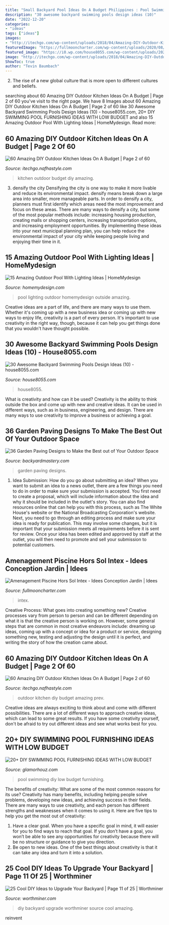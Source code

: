 ```yaml
---
title: "Small Backyard Pool Ideas On A Budget Philippines : Pool Swimming Diy Low Budget Furnishing"
description: "30 awesome backyard swimming pools design ideas (10)"
date: "2022-12-20"
categories:
- "ideas"
tags: ["ideas"]
images:
- "http://itechgo.com/wp-content/uploads/2018/04/Amazing-DIY-Outdoor-Kitchen-Ideas-On-A-Budget-1.jpg"
featuredImage: "https://fullmooncharter.com/wp-content/uploads/2020/08/our-intex-pool-landscape-project-f09f988d-amenagement-piscine-destine-amenagement-piscine-hors-sol-intex-scaled.jpg"
featured_image: "https://i0.wp.com/house8055.com/wp-content/uploads/2020/01/30-Awesome-Backyard-Swimming-Pools-Design-Ideas-10.jpg?fit=1200%2C2134&amp;ssl=1"
image: "http://itechgo.com/wp-content/uploads/2018/04/Amazing-DIY-Outdoor-Kitchen-Ideas-On-A-Budget-50.jpg"
ShowToc: true
author: "Tevin Baumbach"
---
```



2. The rise of a new global culture that is more open to different cultures and beliefs. 

	

		
searching about 60 Amazing DIY Outdoor Kitchen Ideas On A Budget | Page 2 of 60 you've visit to the right page. We have 8 Images about 60 Amazing DIY Outdoor Kitchen Ideas On A Budget | Page 2 of 60 like 30 Awesome Backyard Swimming Pools Design Ideas (10) - house8055.com, 20+ DIY SWIMMING POOL FURNISHING IDEAS WITH LOW BUDGET and also 15 Amazing Outdoor Pool With Lighting Ideas | HomeMydesign. Read more:
		
    
## 60 Amazing DIY Outdoor Kitchen Ideas On A Budget | Page 2 Of 60

<img loading=lazy src="http://itechgo.com/wp-content/uploads/2018/04/Amazing-DIY-Outdoor-Kitchen-Ideas-On-A-Budget-50.jpg" onerror="this.onerror=null;this.src='https://tse4.mm.bing.net/th?id=OIP.qqfG8TiV5zjZzAZwxFqeSQHaFm&amp;pid=15.1';" alt="60 Amazing DIY Outdoor Kitchen Ideas On A Budget | Page 2 of 60">

_Source: itechgo.nafhastyle.com_

>kitchen outdoor budget diy amazing. 

	

3) densify the city
Densifying the city is one way to make it more livable and reduce its environmental impact. densify means break down a large area into smaller, more manageable parts. In order to densify a city, planners must first identify which areas need the most improvement and focus on these areas. There are many ways to densify a city, but some of the most popular methods include: increasing housing production, creating malls or shopping centers, increasing transportation options, and increasing employment opportunities. By implementing these ideas into your next municipal planning plan, you can help reduce the environmental impact of your city while keeping people living and enjoying their time in it.

    
## 15 Amazing Outdoor Pool With Lighting Ideas | HomeMydesign

<img loading=lazy src="http://homemydesign.com/wp-content/uploads/2017/05/beautiful-outdoor-pool-lanterns.jpg" onerror="this.onerror=null;this.src='https://tse4.mm.bing.net/th?id=OIP.boQj4UkmpEj6O2DDTmP4FAHaLS&amp;pid=15.1';" alt="15 Amazing Outdoor Pool With Lighting Ideas | HomeMydesign">

_Source: homemydesign.com_

>pool lighting outdoor homemydesign outside amazing. 

	

Creative ideas are a part of life, and there are many ways to use them. Whether it's coming up with a new business idea or coming up with new ways to enjoy life, creativity is a part of every person. It's important to use creativity in the right way, though, because it can help you get things done that you wouldn't have thought possible.

    
## 30 Awesome Backyard Swimming Pools Design Ideas (10) - House8055.com

<img loading=lazy src="https://i0.wp.com/house8055.com/wp-content/uploads/2020/01/30-Awesome-Backyard-Swimming-Pools-Design-Ideas-10.jpg?fit=1200%2C2134&amp;ssl=1" onerror="this.onerror=null;this.src='https://tse4.mm.bing.net/th?id=OIP.5hRQIKM-3hpevoaYmYorYwHaNK&amp;pid=15.1';" alt="30 Awesome Backyard Swimming Pools Design Ideas (10) - house8055.com">

_Source: house8055.com_

>house8055. 

	

What is creativity and how can it be used?
Creativity is the ability to think outside the box and come up with new and creative ideas. It can be used in different ways, such as in business, engineering, and design. There are many ways to use creativity to improve a business or achieving a goal.

    
## 36 Garden Paving Designs To Make The Best Out Of Your Outdoor Space

<img loading=lazy src="https://backyardmastery.com/wp-content/uploads/2017/05/27-garden-paving-designs.jpg" onerror="this.onerror=null;this.src='https://tse1.mm.bing.net/th?id=OIP.PpQal4WiFZ4TZ5OGmjWghwHaLH&amp;pid=15.1';" alt="36 Garden Paving Designs to Make the Best out of Your Outdoor Space">

_Source: backyardmastery.com_

>garden paving designs. 

	

1. Idea Submission: How do you go about submitting an idea?
When you want to submit an idea to a news outlet, there are a few things you need to do in order to make sure your submission is accepted. 
You first need to create a proposal, which will include information about the idea and why it should be included in the outlet's story. You can also find resources online that can help you with this process, such as The White House's website or the National Broadcasting Corporation's website. 
Next, you need to go through an editing process and make sure your idea is ready for publication. This may involve some changes, but it is important that your submission meets all requirements before it is sent for review. 
Once your idea has been edited and approved by staff at the outlet, you will then need to promote and sell your submission to potential customers.

    
## Amenagement Piscine Hors Sol Intex - Idees Conception Jardin | Idees

<img loading=lazy src="https://fullmooncharter.com/wp-content/uploads/2020/08/our-intex-pool-landscape-project-f09f988d-amenagement-piscine-destine-amenagement-piscine-hors-sol-intex-scaled.jpg" onerror="this.onerror=null;this.src='https://tse3.mm.bing.net/th?id=OIP.69vqX7_VxJ_Sn6I__u5zjwHaJ4&amp;pid=15.1';" alt="Amenagement Piscine Hors Sol Intex - Idees Conception Jardin | Idees">

_Source: fullmooncharter.com_

>intex. 

	

Creative Process: What goes into creating something new?
Creative processes vary from person to person and can be different depending on what it is that the creative person is working on. However, some general steps that are common in most creative endeavors include: dreaming up ideas, coming up with a concept or idea for a product or service, designing something new, testing and adjusting the design until it is perfect, and writing the story of how the creation came about.

    
## 60 Amazing DIY Outdoor Kitchen Ideas On A Budget | Page 2 Of 60

<img loading=lazy src="http://itechgo.com/wp-content/uploads/2018/04/Amazing-DIY-Outdoor-Kitchen-Ideas-On-A-Budget-1.jpg" onerror="this.onerror=null;this.src='https://tse2.mm.bing.net/th?id=OIP.joXGBWy5xnYLcKeba2hXsgHaFW&amp;pid=15.1';" alt="60 Amazing DIY Outdoor Kitchen Ideas On A Budget | Page 2 of 60">

_Source: itechgo.nafhastyle.com_

>outdoor kitchen diy budget amazing prev. 

	

Creative ideas are always exciting to think about and come with different possibilities. There are a lot of different ways to approach creative ideas, which can lead to some great results. If you have some creativity yourself, don't be afraid to try out different ideas and see what works best for you.

    
## 20+ DIY SWIMMING POOL FURNISHING IDEAS WITH LOW BUDGET

<img loading=lazy src="https://glamorhouz.com/wp-content/uploads/2019/02/20-DIY-SWIMMING-POOL-FURNISHING-IDEAS-WITH-LOW-BUDGET-10.jpg" onerror="this.onerror=null;this.src='https://tse1.mm.bing.net/th?id=OIP.IRnHPFZl-quc73GBXISUpQHaF7&amp;pid=15.1';" alt="20+ DIY SWIMMING POOL FURNISHING IDEAS WITH LOW BUDGET">

_Source: glamorhouz.com_

>pool swimming diy low budget furnishing. 

	

The benefits of creativity: What are some of the most common reasons for its use?
Creativity has many benefits, including helping people solve problems, developing new ideas, and achieving success in their fields. There are many ways to use creativity, and each person has different strengths and weaknesses when it comes to using it. Here are five tips to help you get the most out of creativity: 
1. Have a clear goal. When you have a specific goal in mind, it will easier for you to find ways to reach that goal. If you don’t have a goal, you won’t be able to see any opportunities for creativity because there will be no structure or guidance to give you direction. 
2. Be open to new ideas. One of the best things about creativity is that it can take any idea and turn it into a solution.

    
## 25 Cool DIY Ideas To Upgrade Your Backyard | Page 11 Of 25 | Worthminer

<img loading=lazy src="http://www.worthminer.com/wp-content/uploads/2016/12/diy-backyard-ideas-11.jpg" onerror="this.onerror=null;this.src='https://tse3.mm.bing.net/th?id=OIP.46J3sh6Xk3wOAjJQmuK4jgHaLH&amp;pid=15.1';" alt="25 Cool DIY Ideas to Upgrade Your Backyard | Page 11 of 25 | Worthminer">

_Source: worthminer.com_

>diy backyard upgrade worthminer source cool amazing. 

	

reinvent

